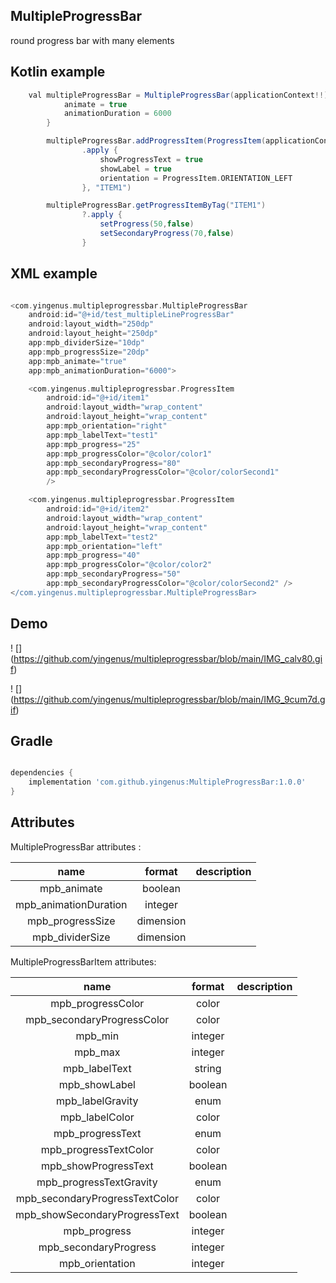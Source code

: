 
## MultipleProgressBar

round progress bar with many elements

## Kotlin example 

```groovy
	val multipleProgressBar = MultipleProgressBar(applicationContext!!).apply {
            animate = true
            animationDuration = 6000
        }

        multipleProgressBar.addProgressItem(ProgressItem(applicationContext)
                .apply {
                    showProgressText = true
                    showLabel = true
                    orientation = ProgressItem.ORIENTATION_LEFT
                }, "ITEM1")

        multipleProgressBar.getProgressItemByTag("ITEM1")
                ?.apply {
                    setProgress(50,false)
                    setSecondaryProgress(70,false)
                }

```

## XML example

```groovy

<com.yingenus.multipleprogressbar.MultipleProgressBar
    android:id="@+id/test_multipleLineProgressBar"
    android:layout_width="250dp"
    android:layout_height="250dp"
    app:mpb_dividerSize="10dp"
    app:mpb_progressSize="20dp"
    app:mpb_animate="true"
    app:mpb_animationDuration="6000">

    <com.yingenus.multipleprogressbar.ProgressItem
        android:id="@+id/item1"
        android:layout_width="wrap_content"
        android:layout_height="wrap_content"
        app:mpb_orientation="right"
        app:mpb_labelText="test1"
        app:mpb_progress="25"
        app:mpb_progressColor="@color/color1"
        app:mpb_secondaryProgress="80"
        app:mpb_secondaryProgressColor="@color/colorSecond1"
        />

    <com.yingenus.multipleprogressbar.ProgressItem
        android:id="@+id/item2"
        android:layout_width="wrap_content"
        android:layout_height="wrap_content"
        app:mpb_labelText="test2"
        app:mpb_orientation="left"
        app:mpb_progress="40"
        app:mpb_progressColor="@color/color2"
        app:mpb_secondaryProgress="50"
        app:mpb_secondaryProgressColor="@color/colorSecond2" />
</com.yingenus.multipleprogressbar.MultipleProgressBar>

```

## Demo
! [] (https://github.com/yingenus/multipleprogressbar/blob/main/IMG_calv80.gif)

! [] (https://github.com/yingenus/multipleprogressbar/blob/main/IMG_9cum7d.gif)

## Gradle

```groovy

dependencies {
    implementation 'com.github.yingenus:MultipleProgressBar:1.0.0'
}

```


## Attributes

MultipleProgressBar attributes :

|name|format|description|
|:---:|:---:|:---:|
|mpb_animate|boolean||
|mpb_animationDuration|integer||
|mpb_progressSize|dimension||
|mpb_dividerSize|dimension||

MultipleProgressBarItem attributes:

|name|format|description|
|:---:|:---:|:---:|
|mpb_progressColor|color||
|mpb_secondaryProgressColor|color||
|mpb_min|integer||
|mpb_max|integer||
|mpb_labelText|string||
|mpb_showLabel|boolean||
|mpb_labelGravity|enum||
|mpb_labelColor|color||
|mpb_progressText|enum||
|mpb_progressTextColor|color||
|mpb_showProgressText|boolean||
|mpb_progressTextGravity|enum||
|mpb_secondaryProgressTextColor|color||
|mpb_showSecondaryProgressText|boolean||
|mpb_progress|integer||
|mpb_secondaryProgress|integer||
|mpb_orientation|integer||